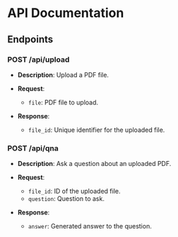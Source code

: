 # API Documentation

## Endpoints

### POST /api/upload

- **Description**: Upload a PDF file.

- **Request**:
  - `file`: PDF file to upload.

- **Response**:
  - `file_id`: Unique identifier for the uploaded file.

### POST /api/qna

- **Description**: Ask a question about an uploaded PDF.

- **Request**:
  - `file_id`: ID of the uploaded file.
  - `question`: Question to ask.

- **Response**:
  - `answer`: Generated answer to the question.

